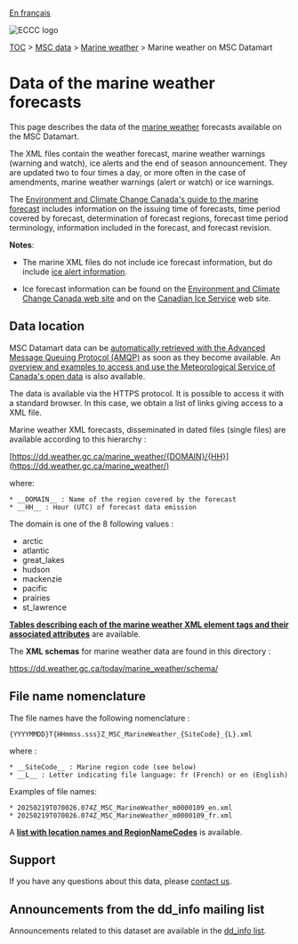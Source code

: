 [En français](readme_marine-weather-datamart_fr.md)

![ECCC logo](../../img_eccc-logo.png)

[TOC](../../readme_en.md) > [MSC data](../readme_en.md) > [Marine weather](readme_marine-weather_en.md) > Marine weather on MSC Datamart

# Data of the marine weather forecasts

This page describes the data of the [marine weather](readme_marine-weather_en.md) forecasts available on the MSC Datamart.

The XML files contain the weather forecast, marine weather warnings (warning and watch), ice alerts and the end of season announcement. They are updated two to four times a day, or more often in the case of amendments, marine weather warnings (alert or watch) or ice warnings.

The [Environment and Climate Change Canada's guide to the marine forecast](https://www.canada.ca/en/environment-climate-change/services/general-marine-weather-information/publications/guide-forecasts.html) includes information on the issuing time of forecasts, time period covered by forecast, determination of forecast regions, forecast time period terminology, information included in the forecast, and forecast revision.

__Notes__:

* The marine XML files do not include ice forecast information, but do include [ice alert information](https://www.canada.ca/en/environment-climate-change/services/ice-forecasts-observations/latest-conditions/products-guides/iceberg-bulletin-overview.html#warnings).

* Ice forecast information can be found on the [Environment and Climate Change Canada web site](https://www.canada.ca/en/environment-climate-change/services/ice-forecasts-observations.html) and on the [Canadian Ice Service](https://www.canada.ca/fr/environnement-changement-climatique/services/previsions-observations-glaces/conditions-glaces-plus-recentes.html) web site.

## Data location

MSC Datamart data can be [automatically retrieved with the Advanced Message Queuing Protocol (AMQP)](../../msc-datamart/amqp_en.md) as soon as they become available. An [overview and examples to access and use the Meteorological Service of Canada's open data](../../usage/readme_en.md) is also available.

The data is available via the HTTPS protocol. It is possible to access it with a standard browser. In this case, we obtain a list of links giving access to a XML file.

Marine weather XML forecasts, disseminated in dated files (single files) are available according to this hierarchy :

  [https://dd.weather.gc.ca/marine_weather/{DOMAIN}/{HH}](https://dd.weather.gc.ca/marine_weather/)
  
  where:
  
    * __DOMAIN__ : Name of the region covered by the forecast
    * __HH__ : Hour (UTC) of forecast data emission 

  The domain is one of the 8 following values :

   * arctic
   * atlantic
   * great_lakes
   * hudson
   * mackenzie
   * pacific
   * prairies
   * st_lawrence

[__Tables describing each of the marine weather XML element tags and their associated attributes__](https://collaboration.cmc.ec.gc.ca/cmc/cmos/public_doc/msc-data/marine-weather/marine_tags_table_e.csv) are available.

The __XML schemas__ for marine weather data are found in this directory :

https://dd.weather.gc.ca/today/marine_weather/schema/

## File name nomenclature 

The file names have the following nomenclature :

  `{YYYYMMDD}T{HHmmss.sss}Z_MSC_MarineWeather_{SiteCode}_{L}.xml`

  where :

    * __SiteCode__ : Marine region code (see below)
    * __L__ : Letter indicating file language: fr (French) or en (English)

  Examples of file names:

    * 20250219T070026.074Z_MSC_MarineWeather_m0000109_en.xml
    * 20250219T070026.074Z_MSC_MarineWeather_m0000109_fr.xml

A [__list with location names and RegionNameCodes__](https://collaboration.cmc.ec.gc.ca/cmc/cmos/public_doc/msc-data/marine-weather/marine_region_list_en.csv) is available.

## Support

If you have any questions about this data, please [contact us](https://weather.gc.ca/mainmenu/contact_us_e.html).

## Announcements from the dd_info mailing list 

Announcements related to this dataset are available in the [dd_info list](https://comm.collab.science.gc.ca/mailman3/postorius/lists/dd_info/).

